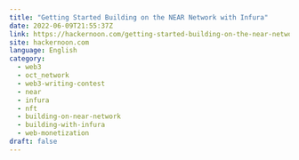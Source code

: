```yaml
---
title: "Getting Started Building on the NEAR Network with Infura"
date: 2022-06-09T21:55:37Z
link: https://hackernoon.com/getting-started-building-on-the-near-network-with-infura?source=rss&utm_medium=RSS&utm_source=news.12bit.vn
site: hackernoon.com
language: English
category:
  - web3
  - oct_network
  - web3-writing-contest
  - near
  - infura
  - nft
  - building-on-near-network
  - building-with-infura
  - web-monetization
draft: false
---
```

